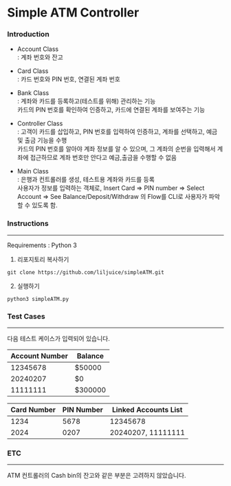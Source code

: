 # Simple ATM Controller

### Introduction
- Account Class   
: 계좌 번호와 잔고

- Card Class   
: 카드 번호와 PIN 번호, 연결된 계좌 번호   

- Bank Class   
: 계좌와 카드를 등록하고(테스트를 위해) 관리하는 기능   
카드의 PIN 번호를 확인하여 인증하고, 카드에 연결된 계좌를 보여주는 기능   

- Controller Class   
: 고객이 카드를 삽입하고, PIN 번호를 입력하여 인증하고, 계좌를 선택하고, 예금 및 출금 기능을 수행   
카드의 PIN 번호를 알아야 계좌 정보를 알 수 있으며, 그 계좌의 순번을 입력해서 계좌에 접근하므로 계좌 번호만 안다고 예금,출금을 수행할 수 없음   

- Main Class   
: 은행과 컨트롤러를 생성, 테스트용 계좌와 카드를 등록   
사용자가 정보를 입력하는 객체로, Insert Card => PIN number => Select Account => See Balance/Deposit/Withdraw 의 Flow를 CLI로 사용자가 파악할 수 있도록 함.


### Instructions
---
Requirements : Python 3

1) 리포지토리 복사하기
```
git clone https://github.com/liljuice/simpleATM.git
```
2) 실행하기
```
python3 simpleATM.py
```
### Test Cases
---
다음 테스트 케이스가 입력되어 있습니다.

|Account Number|Balance|
|------|---|
|12345678|$50000|
|20240207|$0|
|11111111|$300000|

|Card Number|PIN Number|Linked Accounts List|
|------|---|-----|
|1234|5678|12345678|
|2024|0207|20240207, 11111111|

### ETC
---
ATM 컨트롤러의 Cash bin의 잔고와 같은 부분은 고려하지 않았습니다.   


